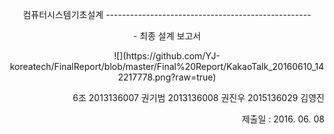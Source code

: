 <p align="center">컴퓨터시스템기초설계 
---------------------------------------------------
<p align="center">- 최종 설계 보고서

<p align="center">
![](https://github.com/YJ-koreatech/FinalReport/blob/master/Final%20Report/KakaoTalk_20160610_142217778.png?raw=true)

<p align="end">
6조
2013136007 권기범 
2013136008 권진우
2015136029 김영진
<p align="end">
제출일 : 2016. 06. 08
